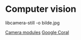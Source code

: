 # Computer vision

libcamera-still -o bilde.jpg

[Camera modules](https://www.raspberrypi.com/documentation/accessories/camera.html)
[Google Coral](https://coral.ai/docs/accelerator/get-started)
